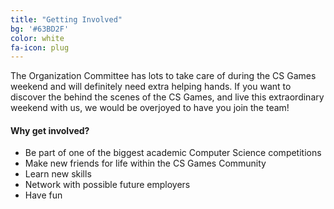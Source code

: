 ```yaml
---
title: "Getting Involved"
bg: '#63BD2F'
color: white
fa-icon: plug
---
```



The Organization Committee has lots to take care of during the CS Games weekend and will definitely need extra helping hands. If you want to discover the behind the scenes of the CS Games, and live this extraordinary weekend with us, we would be overjoyed to have you join the team!

#### Why get involved?

* Be part of one of the biggest academic Computer Science competitions
* Make new friends for life within the CS Games Community
* Learn new skills
* Network with possible future employers
* Have fun
